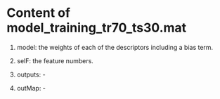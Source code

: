 # Content of model\_training\_tr70\_ts30.mat

1. model: the weights of each of the descriptors including a bias term.

2. selF: the feature numbers.

3. outputs: -

4. outMap: -
